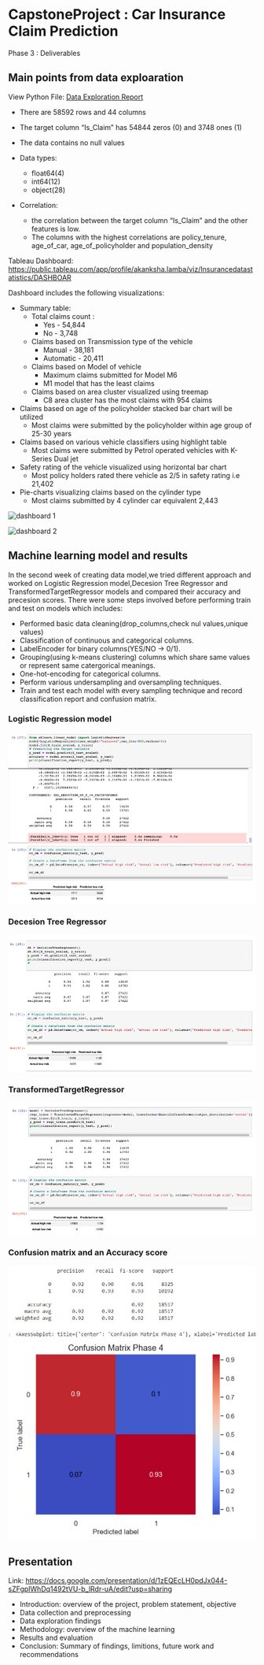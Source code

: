 # CapstoneProject : Car Insurance Claim Prediction

Phase 3 : Deliverables

## Main points from data exploaration
View Python File: [Data Exploration Report](data_exploration.ipynb) </br>
- There are 58592 rows and 44 columns 
- The target column “Is_Claim” has 54844 zeros (0) and 3748 ones (1) 
- The data contains no null values
- Data types: 
	- float64(4)
	- int64(12)
	- object(28)

- Correlation:
	- the correlation between the target column “Is_Claim” and the other features is low. 
	- The columns with the highest correlations are policy_tenure, age_of_car, age_of_policyholder and population_density

Tableau Dashboard:  https://public.tableau.com/app/profile/akanksha.lamba/viz/Insurancedatastatistics/DASHBOAR

Dashboard includes the following visualizations:

- Summary table: 
	- Total claims count : 
		- Yes - 54,844
		- No -   3,748
	- Claims based on Transmission type of the vehicle
		- Manual - 38,181
		- Automatic - 20,411
	- Claims based on Model of vehicle
		- Maximum claims submitted for Model M6
		- M1 model that has the least claims 
	- Claims based on area cluster visualized using treemap
		- C8 area cluster has the most claims with 954 claims
- Claims based on age of the policyholder stacked bar chart will be utilized
	- Most claims were submitted by the policyholder within age group of 25-30 years
- Claims based on various vehicle classifiers using highlight table
	- Most claims were submitted by Petrol operated vehicles with K-Series Dual jet
- Safety rating of the vehicle visualized using horizontal bar chart
	- Most policy holders rated there vehicle as 2/5 in safety rating i.e 21,402
- Pie-charts visualizing claims based on the cylinder type
	- Most claims submitted by 4 cylinder car equivalent 2,443
	
![dashboard 1](https://user-images.githubusercontent.com/111251560/216236328-0684ce2c-4716-4f86-a923-a6c2dd147e31.png)


![dashboard 2](https://user-images.githubusercontent.com/111251560/216236353-ddc6a833-5438-40d1-8b95-f3560e3e1f40.png)


## Machine learning model and results

In the second week of creating data model,we tried different approach and worked on Logistic Regression model,Decesion Tree Regressor and TransformedTargetRegressor models and compared their accuracy and precesion scores.
There were some steps involved before performing train and test on models which includes:
- Performed basic data cleaning(drop_columns,check nul values,unique values)
- Classification of continuous and categorical columns.
- LabelEncoder for binary columns(YES/NO -> 0/1).
- Grouping(using k-means clustering) columns which share same values or represent same catergorical meanings.
- One-hot-encoding for categorical columns.
- Perform various undersampling and oversampling techniques.
- Train and test each model with every sampling technique and record classification report and confusion matrix.


### Logistic Regression model

![lr](Resources/lr_score.png)

### Decesion Tree Regressor  

![dt](Resources/dt_score.png)

### TransformedTargetRegressor

![ttr](Resources/ttr_score.png)

### Confusion matrix and an Accuracy score

![confusion_matrix](Resources/confusion_matrix.jpg)

## Presentation 
Link: https://docs.google.com/presentation/d/1zEQEcLH0pdJx044-sZFgpIWhDq1492tVU-b_lRdr-uA/edit?usp=sharing

- Introduction: overview of the project, problem statement, objective
- Data collection and preprocessing
- Data exploration findings
- Methodology: overview of the machine learning
- Results and evaluation 
- Conclusion: Summary of findings, limitions, future work and recommendations

